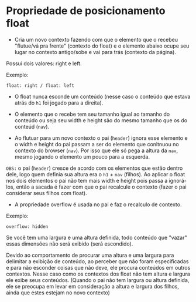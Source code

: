 # Propriedade de posicionamento float

- Cria um novo contexto fazendo com que o elemento que o recebeu "flutue/vá pra frente" (contexto do float) e o elemento abaixo ocupe seu lugar no contexto antigo/sobe e vai para trás (contexto da página).

Possui dois valores: right e left.

Exemplo:
```
float: right / float: left
```

- O float nunca esconde um conteúdo (nesse caso o conteúdo que estava atrás do `h1` foi jogado para a direita).

- O elemento que o recebe tem seu tamanho igual ao tamanho do conteúdo ou seja seu width e height são do mesmo tamanho que os do conteúd (`nav`).

- Ao flutuar para um novo contexto o pai (`header`) ignora esse elemento e o width e height do pai passam a ser do elemento que conitnuou no contexto do browser (`nav`). Por isso que ele só pega a altura da `nav`, mesmo jogando o elemento um pouco para a esquerda.

`OBS:` o pai (`header`) cresce de acordo com os elementos que estão dentro dele, logo quem definia sua altura era o `h1` + `nav` (filhos). Ao aplicar o float nos dois elementos o pai não tem mais width e height pois passa a ignorá-los, então a sacada é fazer com que o pai recalcule o contexto (fazer o pai considerar seus filhos com float).

- A propriedade overflow é usada no pai e faz o recalculo de contexto.

Exemplo:

```
overflow: hidden
```
Se você tem uma largura e uma altura definida, todo conteúdo que "vazar" essas dimensões não será exibido (será escondido).

Devido ao comportamento de procurar uma altura e uma largura para delimitar a exibição de conteúdo, ao perceber que não foram especificadas e para não esconder coisas que não deve, ele procura conteúdos em outros contextos. Nesse caso como os contextos dos float não tem altura e largura ele exibe seus conteúdos. (Quando o pai não tem largura ou altura definida, ele se preocupa em levar em consideração a altura e largura dos filhos, ainda que estes estejam no novo contexto)

